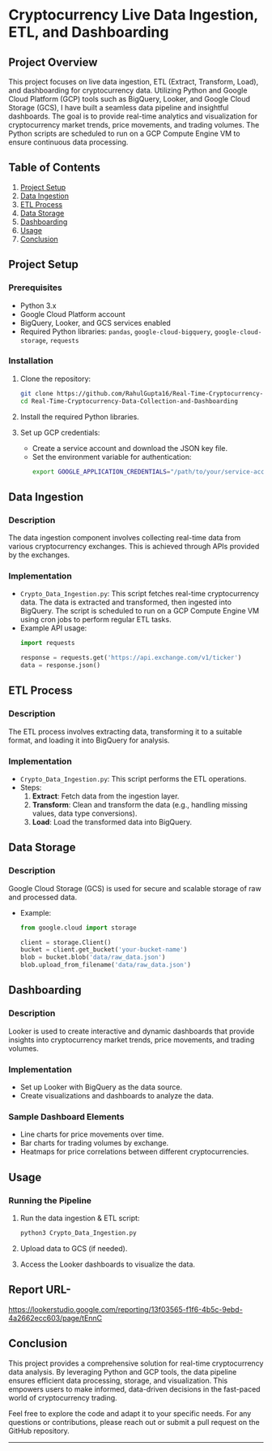# Cryptocurrency Live Data Ingestion, ETL, and Dashboarding

## Project Overview
This project focuses on live data ingestion, ETL (Extract, Transform, Load), and dashboarding for cryptocurrency data. Utilizing Python and Google Cloud Platform (GCP) tools such as BigQuery, Looker, and Google Cloud Storage (GCS), I have built a seamless data pipeline and insightful dashboards. The goal is to provide real-time analytics and visualization for cryptocurrency market trends, price movements, and trading volumes. The Python scripts are scheduled to run on a GCP Compute Engine VM to ensure continuous data processing.

## Table of Contents
1. [Project Setup](#project-setup)
2. [Data Ingestion](#data-ingestion)
3. [ETL Process](#etl-process)
4. [Data Storage](#data-storage)
5. [Dashboarding](#dashboarding)
6. [Usage](#usage)
7. [Conclusion](#conclusion)

## Project Setup
### Prerequisites
- Python 3.x
- Google Cloud Platform account
- BigQuery, Looker, and GCS services enabled
- Required Python libraries: `pandas`, `google-cloud-bigquery`, `google-cloud-storage`, `requests`

### Installation
1. Clone the repository:
    ```bash
    git clone https://github.com/RahulGupta16/Real-Time-Cryptocurrency-Data-Collection-and-Dashboarding.git
    cd Real-Time-Cryptocurrency-Data-Collection-and-Dashboarding
    ```

2. Install the required Python libraries.

3. Set up GCP credentials:
    - Create a service account and download the JSON key file.
    - Set the environment variable for authentication:
      ```bash
      export GOOGLE_APPLICATION_CREDENTIALS="/path/to/your/service-account-file.json"
      ```

## Data Ingestion
### Description
The data ingestion component involves collecting real-time data from various cryptocurrency exchanges. This is achieved through APIs provided by the exchanges.

### Implementation
- `Crypto_Data_Ingestion.py`: This script fetches real-time cryptocurrency data. The data is extracted and transformed, then ingested into BigQuery. The script is scheduled to run on a GCP Compute Engine VM using cron jobs to perform regular ETL tasks.
- Example API usage:
    ```python
    import requests

    response = requests.get('https://api.exchange.com/v1/ticker')
    data = response.json()
    ```

## ETL Process
### Description
The ETL process involves extracting data, transforming it to a suitable format, and loading it into BigQuery for analysis.

### Implementation
- `Crypto_Data_Ingestion.py`: This script performs the ETL operations.
- Steps:
  1. **Extract**: Fetch data from the ingestion layer.
  2. **Transform**: Clean and transform the data (e.g., handling missing values, data type conversions).
  3. **Load**: Load the transformed data into BigQuery.

## Data Storage
### Description
Google Cloud Storage (GCS) is used for secure and scalable storage of raw and processed data.

- Example:
    ```python
    from google.cloud import storage

    client = storage.Client()
    bucket = client.get_bucket('your-bucket-name')
    blob = bucket.blob('data/raw_data.json')
    blob.upload_from_filename('data/raw_data.json')
    ```

## Dashboarding
### Description
Looker is used to create interactive and dynamic dashboards that provide insights into cryptocurrency market trends, price movements, and trading volumes.

### Implementation
- Set up Looker with BigQuery as the data source.
- Create visualizations and dashboards to analyze the data.

### Sample Dashboard Elements
- Line charts for price movements over time.
- Bar charts for trading volumes by exchange.
- Heatmaps for price correlations between different cryptocurrencies.

## Usage
### Running the Pipeline
1. Run the data ingestion & ETL script:
    ```bash
    python3 Crypto_Data_Ingestion.py
    ```

2. Upload data to GCS (if needed).

3. Access the Looker dashboards to visualize the data.

## Report URL-
https://lookerstudio.google.com/reporting/13f03565-f1f6-4b5c-9ebd-4a2662ecc603/page/tEnnC

## Conclusion
This project provides a comprehensive solution for real-time cryptocurrency data analysis. By leveraging Python and GCP tools, the data pipeline ensures efficient data processing, storage, and visualization. This empowers users to make informed, data-driven decisions in the fast-paced world of cryptocurrency trading.

Feel free to explore the code and adapt it to your specific needs. For any questions or contributions, please reach out or submit a pull request on the GitHub repository.

---
